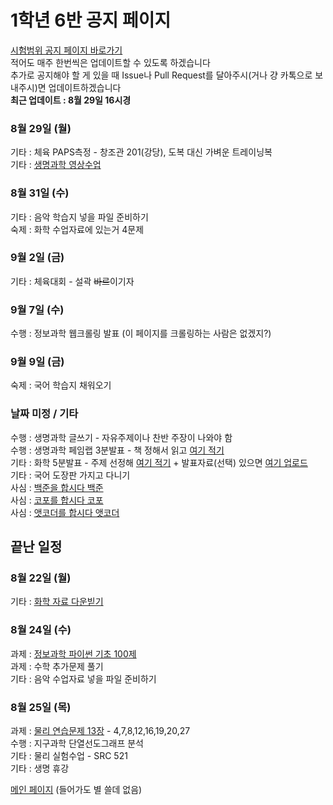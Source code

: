 # 1학년 6반 공지 페이지
[시험범위 공지 페이지 바로가기](https://annyeong-one.github.io/gshs106_gongji/bumui) \
적어도 매주 한번씩은 업데이트할 수 있도록 하겠습니다 \
추가로 공지해야 할 게 있을 때 Issue나 Pull Request를 달아주시(거나 걍 카톡으로 보내주시)면 업데이트하겠습니다 \
**최근 업데이트 : 8월 29일 16시경**

### 8월 29일 (월)
기타 : 체육 PAPS측정 - 창조관 201(강당), 도복 대신 가벼운 트레이닝복 \
기타 : [생명과학 영상수업](https://youtu.be/CyPG-oYzG7c)

### 8월 31일 (수)
기타 : 음악 학습지 넣을 파일 준비하기 \
숙제 : 화학 수업자료에 있는거 4문제

### 9월 2일 (금)
기타 : 체육대회 - 설곽 ~~바르~~이기자

### 9월 7일 (수)
수행 : 정보과학 웹크롤링 발표 (이 페이지를 크롤링하는 사람은 없겠지?)

### 9월 9일 (금)
숙제 : 국어 학습지 채워오기

### 날짜 미정 / 기타
수행 : 생명과학 글쓰기 - 자유주제이나 찬반 주장이 나와야 함 \
수행 : 생명과학 페임랩 3분발표 - 책 정해서 읽고 [여기 적기](https://docs.google.com/spreadsheets/d/1POyX0LZAXkI3DPqHnJFp6fTGvIeY2MK0aqJ4uc_yzLY/edit?usp=sharing) \
기타 : 화학 5분발표 - 주제 선정해 [여기 적기](https://docs.google.com/spreadsheets/d/1zoAqTt1K-QShH-oJtEsJizc6qr32gOkz7HzthEcg1uo/edit?usp=sharing) + 발표자료(선택) 있으면 [여기 업로드](https://drive.google.com/drive/folders/1x_2ZIfD2LNFTXuZ_wxCam0BzxlAE0gLb?usp=sharing) \
기타 : 국어 도장판 가지고 다니기 \
사심 : [백준을 합시다 백준](https://www.acmicpc.net/) \
사심 : [코포를 합시다 코포](https://codeforces.com/) \
사심 : [앳코더를 합시다 앳코더](https://atcoder.jp/)

## 끝난 일정

### 8월 22일 (월)
기타 : [화학 자료 다운빋기](https://student.gs.hs.kr/student/score/noticeInfo.do?lectureNoticeNo=8511&lectureOpenNo=10848)

### 8월 24일 (수)
과제 : [정보과학 파이썬 기초 100제](http://koistudy.net/?mid=viewProblems&WORD=py&vw=10&SEARCH=0&SEARCH=0&SUBMIT=GO) \
과제 : 수학 추가문제 풀기 \
기타 : 음악 수업자료 넣을 파일 준비하기

### 8월 25일 (목)
과제 : [물리 연습문제 13장](https://student.gs.hs.kr/student/score/noticeInfo.do?lectureNoticeNo=8507&lectureOpenNo=10832) - 4,7,8,12,16,19,20,27 \
수행 : 지구과학 단열선도그래프 분석 \
기타 : 물리 실험수업 - SRC 521 \
기타 : 생명 휴강

[메인 페이지](https://annyeong-one.github.io/ "유해 사이트 경고 : 해당 사이트는 유해성으로 -1회 신고된 웹사이트입니다. 들어갈 때 주의하십시오. - 국가정보원?") (들어가도 별 쓸데 없음)
